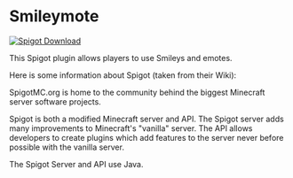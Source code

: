 # Smileymote
[![Spigot Download](https://img.shields.io/static/v1?label=Spigot&message=Download&color=EF8C1C)](https://www.spigotmc.org/resources/smileymote-smileys-and-emotes.44304/)  

This Spigot plugin allows players to use Smileys and emotes.

Here is some information about Spigot (taken from their Wiki):

  SpigotMC.org is home to the community behind the biggest Minecraft server software projects.
  
  Spigot is both a modified Minecraft server and API. The Spigot server adds many improvements to Minecraft's "vanilla" server. The API allows developers to create plugins which 
  add features to the server never before possible with the vanilla server.
  
  The Spigot Server and API use Java. 
